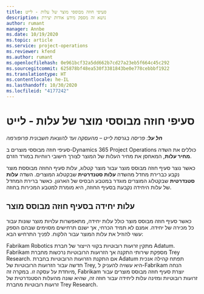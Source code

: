 ```yaml
---
title: סעיפי חוזה מבוססי מוצר של עלות - לייט
description: נושא זה מספק מידע אודות יצירת
author: rumant
manager: Annbe
ms.date: 10/19/2020
ms.topic: article
ms.service: project-operations
ms.reviewer: kfend
ms.author: rumant
ms.openlocfilehash: 0e961bcf32a5dd662b7cd27a23eb5f664c45c292
ms.sourcegitcommit: 625878bf48ea530f3381843be0e778cebbbf1922
ms.translationtype: HT
ms.contentlocale: he-IL
ms.lasthandoff: 10/30/2020
ms.locfileid: "4177242"
---
```

# <a name="cost-product-based-contract-lines---lite"></a>סעיפי חוזה מבוססי מוצר של עלות - לייט

_**חל על**: פריסה בגרסת לייט – מהעסקה ועד להוצאת חשבונית פרופורמה_


סעיפי חוזה מבוססי מוצרים ב-Dynamics 365 Project Operations כוללים את השדה **מחיר עלות**, המאחסן את מחיר העלות של המוצר לצורך חישובי רווחיות במורד הזרם.

כאשר נוצר סעיף חוזה מבוסס מוצר עבור מוצר קטלוג, עלות סעיף החוזה מבוססת מוצר נקבע כברירת מחדל מהשדה **עלות סטנדרטית** שבקטלוג המוצרים. השדה **עלות סטנדרטית** שבקטלוג המוצרים מוגדר במטבע הבסיס של הארגון. כאשר ברירת המחדל של עלות היחידה נקבעת בסעיף החוזה, היא מומרת למטבע המכירות בחוזה.

## <a name="unit-cost-on-a-product-based-contract-line"></a>עלות יחידה בסעיף חוזה מבוסס מוצר

כאשר סעיף חוזה מבוסס מוצר כולל עלות יחידה, מתאפשרות עלויות מוצר שונות עבור כל מכירה של יחידה. אמנם לא תמיד הכרחי, אך ישנם תרחישים מסוימים שבהם הספק עשוי להוזיל את עלות המוצר עבור הלקוח. לפניך התרחיש הבא:

Fabrikam Robotics מתקין זרועות רובוטיות בקווי הייצור של חברת Adatum. Fabrikam מספקת שירותי התקנה אך הזרועות הרובוטיות נרכשות מחברת Trey Research. אם התקנת הזרועות הרובוטיות בחברת Adatum תפתח קהילה אנכית חדשה עבור הזרועות הרובוטיות של Trey, היא עשויה להעניק ל-Fabrikam הנחה מיוחדת על עסקה זו. במקרה זה, Fabrikam יוצרת סעיף חוזה מבוסס מוצרים עבור זרועות רובוטיות ומזינה עלות ליחידה עבור חוזה זה, שהיא שונה מהעלות הסטנדרטית של זרועות רובוטיות מחברת Trey Research.
